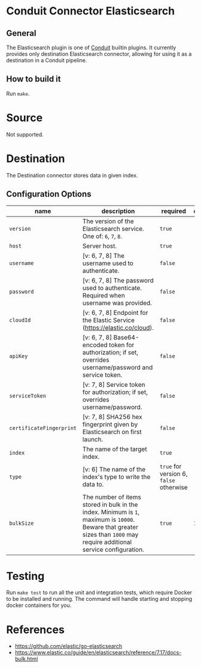 # Conduit Connector Elasticsearch

## General
The Elasticsearch plugin is one of [Conduit](https://github.com/ConduitIO/conduit) builtin plugins.
It currently provides only destination Elasticsearch connector, allowing for using it as a destination in a Conduit pipeline.

## How to build it
Run `make`.

# Source

Not supported.

# Destination

The Destination connector stores data in given index.

## Configuration Options

| name                     | description                                                                                                                                                              | required                                | default |
|--------------------------|--------------------------------------------------------------------------------------------------------------------------------------------------------------------------|-----------------------------------------|---------|
| `version`                | The version of the Elasticsearch service. One of: `6`, `7`, `8`.                                                                                                         | `true`                                  |         |
| `host`                   | Server host.                                                                                                                                                             | `true`                                  |         |
| `username`               | [v: 6, 7, 8] The username used to authenticate.                                                                                                                          | `false`                                 |         |
| `password`               | [v: 6, 7, 8] The password used to authenticate. Required when username was provided.                                                                                     | `false`                                 |         |
| `cloudId`                | [v: 6, 7, 8] Endpoint for the Elastic Service (https://elastic.co/cloud).                                                                                                | `false`                                 |         |
| `apiKey`                 | [v: 6, 7, 8] Base64-encoded token for authorization; if set, overrides username/password and service token.                                                              | `false`                                 |         |
| `serviceToken`           | [v: 7, 8] Service token for authorization; if set, overrides username/password.                                                                                          | `false`                                 |         |
| `certificateFingerprint` | [v: 7, 8] SHA256 hex fingerprint given by Elasticsearch on first launch.                                                                                                 | `false`                                 |         |
| `index`                  | The name of the target index.                                                                                                                                            | `true`                                  |         |
| `type`                   | [v: 6] The name of the index's type to write the data to.                                                                                                                | `true` for version 6, `false` otherwise |         |
| `bulkSize`               | The number of items stored in bulk in the index. Minimum is `1`, maximum is `10000`. Beware that greater sizes than `1000` may require additional service configuration. | `true`                                  | `1000`  |

# Testing

Run `make test` to run all the unit and integration tests, which require Docker to be installed and running. The command will handle starting and stopping docker containers for you.

# References

- https://github.com/elastic/go-elasticsearch
- https://www.elastic.co/guide/en/elasticsearch/reference/7.17/docs-bulk.html
